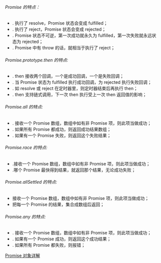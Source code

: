 ###### Promise 的特点：

- . 执行了 resolve，Promise 状态会变成 fulfilled；
- . 执行了 reject，Promise 状态会变成 rejected；
- . Promise 状态不可逆，第一次成功就永久为 fulfilled，第一次失败就永远状态为 rejected；
- . Promise 中有 throw 的话，就相当于执行了 reject；

###### Promise.prototype.then 的特点:

- . then 接收两个回调，一个是成功回调，一个是失败回调；
- . 当 Promise 状态为 fulfilled 执行成功回调，为 rejected 执行失败回调；
- . 如 resolve 或 reject 在定时器里，则定时器结束后再执行 then；
- . then 支持链式调用，下一次 then 执行受上一次 then 返回值的影响；

###### Promise.all 的特点:

- . 接收一个 Promise 数组，数组中如有非 Promise 项，则此项当做成功；
- . 如果所有 Promise 都成功，则返回成功结果数组；
- . 如果有一个 Promise 失败，则返回这个失败结果；

###### Promise.race 的特点:

- .接收一个 Promise 数组，数组中如有非 Promise 项，则此项当做成功；
- .哪个 Promise 最快得到结果，就返回那个结果，无论成功失败；

###### Promise.allSettled 的特点:

- 接收一个 Promise 数组，数组中如有非 Promise 项，则此项当做成功；
- 把每一个 Promise 的结果，集合成数组后返回；

###### Promise.any 的特点:

- . 接收一个 Promise 数组，数组中如有非 Promise 项，则此项当做成功；
- . 如果有一个 Promise 成功，则返回这个成功结果；
- . 如果所有 Promise 都失败，则报错；

[Promise 对象详解](https://es6.ruanyifeng.com/#docs/promise#Promise-race)
